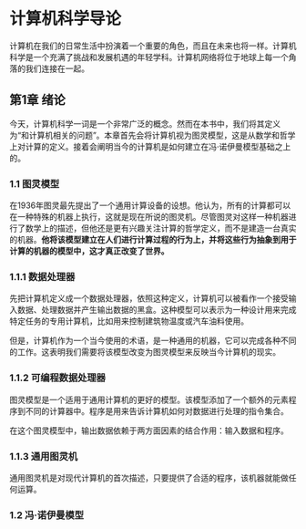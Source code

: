 # 计算机科学导论

计算机在我们的日常生活中扮演着一个重要的角色，而且在未来也将一样。计算机科学是一个充满了挑战和发展机遇的年轻学科。计算机网络将位于地球上每一个角落的我们连接在一起。

## 第1章 绪论
今天，计算机科学一词是一个非常广泛的概念。然而在本书中，我们将其定义为“和计算机相关的问题”。本章首先会将计算机视为图灵模型，这是从数学和哲学上对计算的定义。接着会阐明当今的计算机是如何建立在冯·诺伊曼模型基础之上的。

### 1.1 图灵模型
在1936年图灵最先提出了一个通用计算设备的设想。他认为，所有的计算都可以在一种特殊的机器上执行，这就是现在所说的图灵机。尽管图灵对这样一种机器进行了数学上的描述，但他还是更有兴趣关注计算的哲学定义，而不是建造一台真实的机器。**他将该模型建立在人们进行计算过程的行为上，并将这些行为抽象到用于计算的机器的模型中，这才真正改变了世界。**

### 1.1.1 数据处理器
先把计算机定义成一个数据处理器，依照这种定义，计算机可以被看作一个接受输入数据、处理数据并产生输出数据的黑盒。这种模型可以表示为一种设计用来完成特定任务的专用计算机，比如用来控制建筑物温度或汽车油料使用。

但是，计算机作为一个当今使用的术语，是一种通用的机器，它可以完成各种不同的工作。这表明我们需要将该模型改变为图灵模型来反映当今计算机的现实。 

### 1.1.2 可编程数据处理器
图灵模型是一个适用于通用计算机的更好的模型。该模型添加了一个额外的元素程序到不同的计算器中。程序是用来告诉计算机如何对数据进行处理的指令集合。

在这个图灵模型中，输出数据依赖于两方面因素的结合作用：输入数据和程序。

### 1.1.3 通用图灵机
通用图灵机是对现代计算机的首次描述，只要提供了合适的程序，该机器就能做任何运算。

### 1.2 冯·诺伊曼模型

